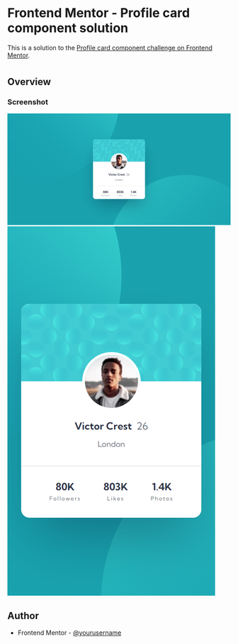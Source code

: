 # Frontend Mentor - Profile card component solution

This is a solution to the [Profile card component challenge on Frontend Mentor](https://www.frontendmentor.io/challenges/profile-card-component-cfArpWshJ).

#

## Overview

### Screenshot

![](/images/screenshot1.png)
![](./images/screenshot2.png)

## Author

- Frontend Mentor - [@yourusername](https://www.frontendmentor.io/profile/designver)
